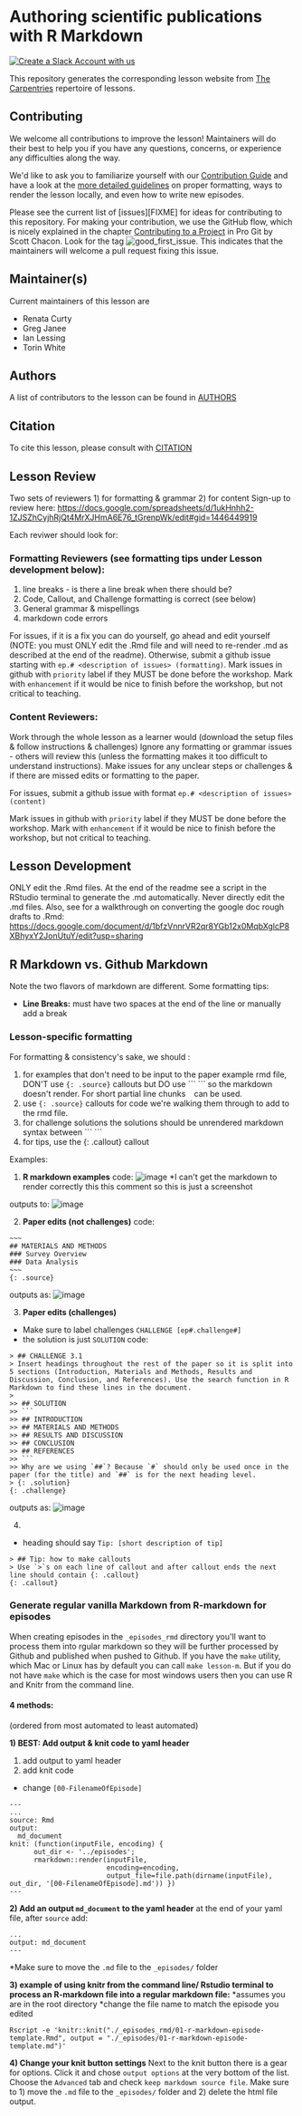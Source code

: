 # Authoring scientific publications with R Markdown

[![Create a Slack Account with us](https://img.shields.io/badge/Create_Slack_Account-The_Carpentries-071159.svg)](https://swc-slack-invite.herokuapp.com/)

This repository generates the corresponding lesson website from [The Carpentries](https://carpentries.org/) repertoire of lessons. 

## Contributing

We welcome all contributions to improve the lesson! Maintainers will do their best to help you if you have any
questions, concerns, or experience any difficulties along the way.

We'd like to ask you to familiarize yourself with our [Contribution Guide](CONTRIBUTING.md) and have a look at
the [more detailed guidelines][lesson-example] on proper formatting, ways to render the lesson locally, and even
how to write new episodes.

Please see the current list of [issues][FIXME] for ideas for contributing to this
repository. For making your contribution, we use the GitHub flow, which is
nicely explained in the chapter [Contributing to a Project](http://git-scm.com/book/en/v2/GitHub-Contributing-to-a-Project) in Pro Git
by Scott Chacon.
Look for the tag ![good_first_issue](https://img.shields.io/badge/-good%20first%20issue-gold.svg). This indicates that the maintainers will welcome a pull request fixing this issue.  


## Maintainer(s)

Current maintainers of this lesson are 

* Renata Curty
* Greg Janee
* Ian Lessing
* Torin White


## Authors

A list of contributors to the lesson can be found in [AUTHORS](AUTHORS)

## Citation

To cite this lesson, please consult with [CITATION](CITATION)

[lesson-example]: https://carpentries.github.io/lesson-example

## Lesson Review
Two sets of reviewers 1) for formatting & grammar 2) for content
Sign-up to review here: https://docs.google.com/spreadsheets/d/1ukHnhh2-1ZJSZhCyjhRjQt4MrXJHmA6E76_tGrenpWk/edit#gid=1446449919

Each reviwer should look for:

### Formatting Reviewers (see formatting tips under Lesson development below):
1) line breaks - is there a line break when there should be?
2) Code,  Callout, and Challenge formatting is correct (see below)
3) General grammar & mispellings
4) markdown code errors

For issues, if it is a fix you can do yourself, go ahead and edit yourself (NOTE: you must ONLY edit the .Rmd file and will need to re-render .md as described at the end of the readme). Otherwise, submit a github issue starting with `ep.# <description of issues> (formatting)`. Mark issues in github with `priority` label if they MUST be done before the workshop. Mark with `enhancement` if it would be nice to finish before the workshop, but not critical to teaching.

### Content Reviewers:
Work through the whole lesson as a learner would (download the setup files & follow instructions & challenges) Ignore any formatting or grammar issues - others will review this (unless the formatting makes it too difficult to understand instructions). Make issues for any unclear steps or challenges & if there are missed edits or formatting to the paper. 

For issues, submit a github issue with format `ep.# <description of issues> (content)`
  
Mark issues in github with `priority` label if they MUST be done before the workshop. Mark with `enhancement` if it would be nice to finish before the workshop, but not critical to teaching.

## Lesson Development

ONLY edit the .Rmd files. At the end of the readme see a script in the RStudio terminal to generate the .md automatically. Never directly edit the .md files.
Also, see for a walkthrough on converting the google doc rough drafts to .Rmd: https://docs.google.com/document/d/1bfzVnnrVR2qr8YGb12x0MqbXglcP8XBhyxY2JonUtuY/edit?usp=sharing

## R Markdown vs. Github Markdown
Note the two flavors of markdown are different. Some formatting tips:

- **Line Breaks:** must have two spaces at the end of the line or manually add a break <br>

### Lesson-specific formatting 
For formatting & consistency's sake, we should :
1) for examples that don't need to be input to the paper example rmd file, DON'T use `{: .source}` callouts but DO use  \``` \``` so the markdown doesn't render. For short partial line chunks ` ` can be used. 
2) use `{: .source}` callouts for code we're walking them through to add to the rmd file.
3) for challenge solutions the solutions should be unrendered markdown syntax between \``` \```
4) for tips, use the {: .callout} callout

Examples: 
1) **R markdown examples**
code: 
![image](https://user-images.githubusercontent.com/58574172/100487984-54d48500-30c0-11eb-9a35-0705f9c5e15d.png)
*I can't get the markdown to render correctly this this comment so this is just a screenshot

outputs to:
![image](https://user-images.githubusercontent.com/58574172/100487875-b3e5ca00-30bf-11eb-98a8-554a7eb081bd.png)

2) **Paper edits (not challenges)**
code: 
```
~~~
## MATERIALS AND METHODS  
### Survey Overview  
### Data Analysis  
~~~
{: .source}
```
outputs as: 
![image](https://user-images.githubusercontent.com/58574172/100487796-55b8e700-30bf-11eb-8925-52fad5db9c18.png)

3) **Paper edits (challenges)**
- Make sure to label challenges `CHALLENGE [ep#.challenge#]`
- the solution is just `SOLUTION`
code: 
```
> ## CHALLENGE 3.1
> Insert headings throughout the rest of the paper so it is split into 5 sections (Introduction, Materials and Methods, Results and Discussion, Conclusion, and References). Use the search function in R Markdown to find these lines in the document. 
>
>> ## SOLUTION
>> ```
>> ## INTRODUCTION
>> ## MATERIALS AND METHODS
>> ## RESULTS AND DISCUSSION
>> ## CONCLUSION
>> ## REFERENCES
>> ```
>> Why are we using `##`? Because `#` should only be used once in the paper (for the title) and `##` is for the next heading level.
> {: .solution}
{: .challenge}
```
outputs as:
![image](https://user-images.githubusercontent.com/58574172/100487815-6e290180-30bf-11eb-8e54-c4f97dfb39be.png)

4) 
- heading should say `Tip: [short description of tip]`
```
> ## Tip: how to make callouts
> Use `>`s on each line of callout and after callout ends the next line should contain {: .callout}
{: .callout}
```

### Generate regular vanilla Markdown from R-markdown for episodes

When creating episodes in the `_episodes_rmd` directory you'll want to process them into rgular markdown so they will be further processed by Github and published when pushed to Github.  If you have the `make` utility, which Mac or Linux has by default you can call `make lesson-m`.   But if you do not have `make` which is the case for most windows users then you can use R and Knitr from the command line.

#### 4 methods:
(ordered from most automated to least automated)

**1) BEST: Add output & knit code to yaml header**

1) add output to yaml header 
2) add knit code
+ change `[00-FilenameOfEpisode]`

```
---
...
source: Rmd
output: 
  md_document
knit: (function(inputFile, encoding) { 
      out_dir <- '../episodes';
      rmarkdown::render(inputFile,
                        encoding=encoding, 
                        output_file=file.path(dirname(inputFile), out_dir, '[00-FilenameOfEpisode].md')) })
---
```

**2) Add an output `md_document` to the yaml header**
at the end of your yaml file, after `source` add:
```
...
output: md_document
---
```
\*Make sure to move the `.md` file to the `_episodes/` folder

**3) example of using knitr from the command line/ Rstudio terminal to process an R-markdown file into a regular markdown file:**
*assumes you are in the root directory
*change the file name to match the episode you edited
```
Rscript -e 'knitr::knit("./_episodes_rmd/01-r-markdown-episode-template.Rmd", output = "./_episodes/01-r-markdown-episode-template.md")'
```

**4) Change your knit button settings**
Next to the knit button there is a gear for options. Click it and chose `output options` at the very bottom of the list. Choose the `Advanced` tab and check `keep markdown source file`. Make sure to 1) move the `.md` file to the `_episodes/` folder and 2) delete the html file output. 






